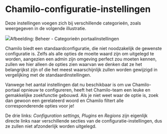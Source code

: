 # Chamilo-configuratie-instellingen

Deze instellingen voegen zich bij verschillende categorieën, zoals weergegeven in de volgende illustratie.

![](../../../.gitbook/assets/images17%20%281%29.png)Afbeelding: Beheer - Categorieën portaalinstellingen

Chamilo biedt een standaardconfiguratie, die niet noodzakelijk de gewenste configuratie is. Zelfs als alle opties de moeite waard zijn om uitgelegd te worden, aangezien een admin zijn omgeving perfect zou moeten kennen, zullen we hier alleen de opties zien waarvan we denken dat ze het belangrijkst zijn of die het meest waarschijnlijk zullen worden gewijzigd in vergelijking met de standaardinstellingen.

Vanwege het aantal instellingen dat nu beschikbaar is om uw Chamilo-portaal opnieuw te configureren, heeft het Chamilo-team een leuke en gemakkelijke zoekfunctie gebouwd. Als je niet weet waar de optie is, zoek dan gewoon een gerelateerd woord en Chamilo filtert alle corresponderende opties voor je!

De drie links: *Configuration settings, Plugins* en *Regions* zijn eigenlijk directe links naar verschillende secties van de configuratie-instellingen, dus ze zullen niet afzonderlijk worden uitgelegd.
